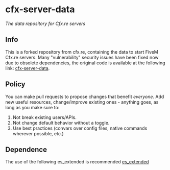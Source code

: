 # cfx-server-data
_The data repository for Cfx.re servers_

## Info 
This is a forked repository from cfx.re, containing the data to start FiveM Cfx.re servers.
Many "vulnerability" security issues have been fixed
now due to obsolete dependencies, the original code is available at the following link:
[cfx-server-data](https://github.com/citizenfx/cfx-server-data).

## Policy
You can make pull requests to propose changes that benefit _everyone_. Add new useful resources, change/improve
existing ones - anything goes, as long as you make sure to:

1. Not break existing users/APIs.
2. Not change default behavior without a toggle.
3. Use best practices (convars over config files, native commands wherever possible, etc.)

## Dependence
The use of the following es_extended is recommended
[es_extended](https://github.com/bitpredator/es_extended/releases)

